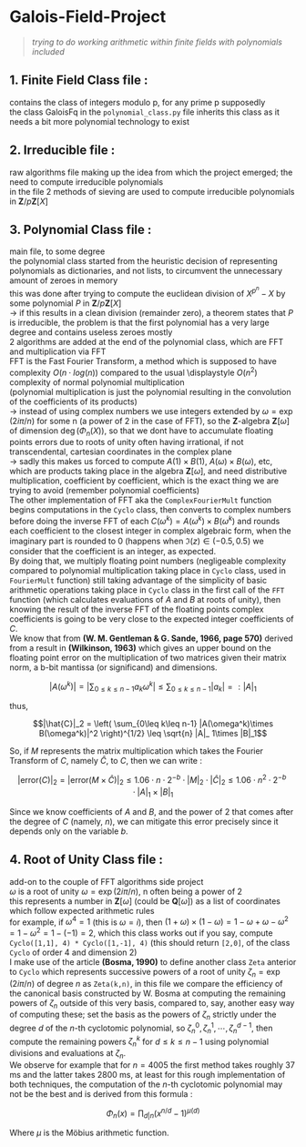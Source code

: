 
# Galois-Field-Project
> *trying to do working arithmetic within finite fields with polynomials included*

## 1. Finite Field Class file :
contains the class of integers modulo p, for any prime p supposedly  
the class GaloisFq in the `polynomial_class.py` file inherits this class as it needs a bit more polynomial technology to exist

## 2. Irreducible file :
raw algorithms file making up the idea from which the project emerged; the need to compute irreducible polynomials  
in the file 2 methods of sieving are used to compute irreducible polynomials in $\displaystyle \mathbf{Z}/p\mathbf{Z}[X]$

## 3. Polynomial Class file :
main file, to some degree  
the polynomial class started from the heuristic decision of representing polynomials as dictionaries, and not lists, to circumvent the unnecessary amount of zeroes in memory  
this was done after trying to compute the euclidean division of $\displaystyle X^{p^n}-X$ by some polynomial $P$ in $\displaystyle \mathbf{Z}/p\mathbf{Z}[X]$  
-> if this results in a clean division (remainder zero), a theorem states that $P$ is irreducible, the problem is that the first polynomial has a very large degree and contains useless zeroes mostly  
2 algorithms are added at the end of the polynomial class, which are FFT and multiplication via FFT  
FFT is the Fast Fourier Transform, a method which is supposed to have complexity $\displaystyle O(n\cdot log(n))$ compared to the usual \displaystyle $O(n^2)$ complexity of normal polynomial multiplication  
(polynomial multiplication is just the polynomial resulting in the convolution of the coefficients of its products)  
-> instead of using complex numbers we use integers extended by $\omega = \exp(2i\pi/n)$ for some n (a power of 2 in the case of FFT), so the $\mathbf{Z}$-algebra $\displaystyle \mathbf{Z}[\omega]$ of dimension $\displaystyle \deg(\Phi_n(X))$, so that we dont have to accumulate floating points errors due to roots of unity often having irrational, if not transcendental, cartesian coordinates in the complex plane  
-> sadly this makes us forced to compute $A(1)\times B(1)$, $A(\omega)\times B(\omega)$, etc, which are products taking place in the algebra $\mathbf{Z}[\omega]$, and need distributive multiplication, coefficient by coefficient, which is the exact thing we are trying to avoid (remember polynomial coefficients)  
The other implementation of FFT aka the `ComplexFourierMult` function begins computations in the `Cyclo` class, then converts to complex numbers before doing the inverse FFT of each $C(\omega^k) = A(\omega^k)\times B(\omega^k)$ and rounds each coefficient to the closest integer in complex algebraic form, when the imaginary part is rounded to 0 (happens when $\Im(z) \in (-0.5,0.5)$ we consider that the coefficient is an integer, as expected.  
By doing that, we multiply floating point numbers (negligeable complexity compared to polynomial multiplication taking place in `Cyclo` class, used in `FourierMult` function) still taking advantage of the simplicity of basic arithmetic operations taking place in `Cyclo` class in the first call of the `FFT` function (which calculates evaluations of $A$ and $B$ at roots of unity), then knowing the result of the inverse FFT of the floating points complex coefficients is going to be very close to the expected integer coefficients of $C$.  
We know that from **(W. M. Gentleman & G. Sande, 1966, page 570)** derived from a result in **(Wilkinson, 1963)** which gives an upper bound on the floating point error on the multiplication of two matrices given their matrix norm, a b-bit mantissa (or significand) and dimensions.
```math
\displaystyle |A(\omega^k)| = \left|\sum_{0\leq k\leq n-1} a_k\omega^k\right| \leq \sum_{0\leq k\leq n-1}|a_k| =: |A|_1
```
thus,
```math
|\hat{C}|_2 = \left( \sum_{0\leq k\leq n-1} |A(\omega^k)\times B(\omega^k)|^2 \right)^{1/2} \leq \sqrt{n} |A|_ 1\times |B|_1
```
So, if $M$ represents the matrix multiplication which takes the Fourier Transform of $C$, namely $\hat{C}$, to $C$, then we can write :  
```math
|\text{error}(C)|_2 = |\text{error}(M\times \hat{C})|_2 \leq 1.06\cdot n\cdot 2^{-b}\cdot |M|_2\cdot |\hat{C}|_2 \leq  1.06\cdot n^2\cdot 2^{-b}\cdot |A|_ 1\times |B|_1
```
Since we know coefficients of $A$ and $B$, and the power of 2 that comes after the degree of $C$ (namely, $n$), we can mitigate this error precisely since it depends only on the variable $b$.

## 4. Root of Unity Class file :
add-on to the couple of FFT algorithms side project  
$\omega$ is a root of unity $\omega = \exp(2i\pi/n)$, n often being a power of 2  
this represents a number in $\mathbf{Z}[\omega]$ (could be $\mathbf{Q}[\omega]$) as a list of coordinates which follow expected arithmetic rules  
for example, if $\omega^4 = 1$ (this is $\omega = i$), then $(1+\omega)\times (1-\omega) = 1-\omega + \omega-\omega^2 = 1-\omega^2 = 1-(-1) = 2$, which this class works out if you say, compute `Cyclo([1,1], 4) * Cyclo([1,-1], 4)` (this should return `[2,0]`, of the class `Cyclo` of order 4 and dimension 2)  
I make use of the article **(Bosma, 1990)** to define another class `Zeta` anterior to `Cyclo` which represents successive powers of a root of unity $\zeta_n=\exp(2i\pi/n)$ of degree $n$ as `Zeta(k,n)`, in this file we compare the efficiency of the canonical basis constructed by W. Bosma at computing the remaining powers of $\zeta_n$ outside of this very basis, compared to, say, another easy way of computing these; set the basis as the powers of $\zeta_n$ strictly under the degree $d$ of the $n$-th cyclotomic polynomial, so $\zeta_n^0, \zeta_n^1, \cdots ,\zeta_n^{d-1}$, then compute the remaining powers $\zeta_n^k$ for $d\leq k\leq n-1$ using polynomial divisions and evaluations at $\zeta_n$.  
We observe for example that for $n = 4005$ the first method takes roughly 37 ms and the latter takes 2800 ms, at least for this rough implementation of both techniques, the computation of the $n$-th cyclotomic polynomial may not be the best and is derived from this formula :
```math
\Phi_n(x) = \prod_{d|n} \left(x^{n/d} - 1\right)^{\mu(d)}
```
Where $\mu$ is the Möbius arithmetic function.
